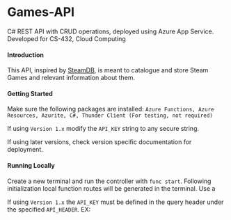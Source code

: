 # Games-API

C# REST API with CRUD operations, deployed using Azure App Service. 
Developed for CS-432, Cloud Computing

#### Introduction

This API, inspired by [SteamDB](https://steamdb.info/), is meant to catalogue and store Steam Games and relevant information about them. 

#### Getting Started

Make sure the following packages are installed: 
```Azure Functions, Azure Resources, Azurite, C#, Thunder Client (For testing, not required)```

If using ```Version 1.x``` modify the ```API_KEY``` string to any secure string.

If using later versions, check version specific documentation for deployment.

#### Running Locally

Create a new terminal and run the controller with ```func start```. Following initialization local function routes will be generated in the terminal. Use a 

If using ```Version 1.x``` the ```API_KEY``` must be defined in the query header under the specified ```API_HEADER```. EX:
